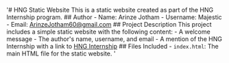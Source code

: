 '# HNG Static Website This is a static website created as part of the HNG Internship program. ## Author - Name: Arinze Jotham - Username: Majestic - Email: ArinzeJotham60@gmail.com ## Project Description This project includes a simple static website with the following content: - A welcome message - The author's name, username, and email - A mention of the HNG Internship with a link to [HNG Internship](https://hng.tech) ## Files Included - `index.html`: The main HTML file for the static website. ' 
